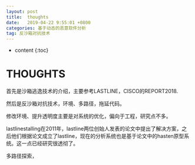 ```yaml
---
layout: post
title:  thoughts
date:   2019-04-22 9:55:01 +0800
categories: 基于动态的恶意软件分析
tag: 反沙箱对抗技术
---
```

* content
{:toc}


# THOUGHTS

首先是沙箱逃逸技术的介绍，主要参考LASTLINE，CISCO的REPORT2018.

然后是反沙箱对抗技术，环境、多路径，拖延代码。

修改环境、提升透明度主要是对系统的优化，偏向于工程，研究点不多。

lastlinestalling在2011年，lastline两位创始人发表的论文中提出了解决方案，之后他们根据论文成立了lastline，现在的分析系统也是基于论文中的hasten原型系统。这一点已经研究很透彻了。

多路径探索，